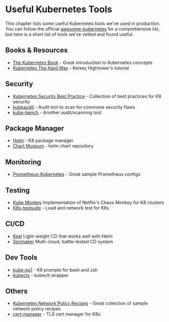 # Useful Kubernetes Tools
This chapter lists some useful Kubernetes tools we've used in production. You can follow the official [awesome-kubernetes](https://github.com/ramitsurana/awesome-kubernetes) for a comprehensive list, but here is a short list of tools we’ve vetted and found useful.

## Books & Resources
- [The Kubernetes Book](https://www.amazon.com/Kubernetes-Book-Version-January-2018-ebook/dp/B072TS9ZQZ) - Great introduction to Kubernetes concepts
- [Kubernetes The Hard Way](https://github.com/kelseyhightower/kubernetes-the-hard-way) - Kelsey Hightower's tutorial

## Security
- [Kubernetes Security Best Practice](https://github.com/freach/kubernetes-security-best-practice) - Collection of best practices for K8 security
- [kubeaudit](https://github.com/Shopify/kubeaudit) - Audit tool to scan for commone security flaws
- [kube-bench](https://github.com/aquasecurity/kube-bench) - Another audit/scanning tool

## Package Manager 
- [Helm](https://helm.sh/) - K8 package manager
- [Chart Museum](https://chartmuseum.com) - helm chart repository

## Monitoring
- [Prometheus-Kubernetes](https://github.com/camilb/prometheus-kubernetes) - Great sample Prometheus configs

## Testing
- [Kube Monkey](https://github.com/asobti/kube-monkey) Implementation of Netflix's Chaos Monkey for K8 clusters
- [K8s-testsuite](https://github.com/mrahbar/k8s-testsuite) - Load and network test for K8s

## CI/CD
- [Keel](https://keel.sh/) Light-weight CD that works well with Helm
- [Spinnaker](https://www.spinnaker.io/) Multi-cloud, battle-tested CD system

## Dev Tools
- [kube-ps1](https://github.com/jonmosco/kube-ps1) - K8 prompts for bash and zsh
- [kubectx](https://github.com/ahmetb/kubectx) - kubectl wrapper 

## Others
- [Kubernetes Network Policy Recipes](https://github.com/ahmetb/kubernetes-network-policy-recipes) - Great collection of sample network policy recipes
- [cert-manager](https://github.com/jetstack/cert-manager) - TLS cert manager for K8s
